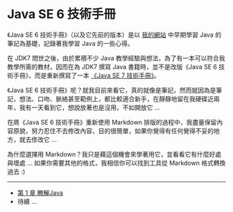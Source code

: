 Java SE 6 技術手冊
==================

《Java SE 6 技術手冊》（以及它先前的版本）是以 [我的網站](http://openhome.cc) 中早期學習 Java 的筆記為基礎，記錄著我學習 Java 的一些心得。

在 JDK7 問世之後，由於累積不少 Java 教學經驗與想法，為了有一本可以符合我教學所需的教材，因而在為 JDK7 撰寫 Java 書籍時，並不是改版《Java SE 6 技術手冊》，而是重新撰寫了一本 [《Java SE 7 技術手冊》](http://books.gotop.com.tw/bookdetails.aspx?bn=ACL034000)。

《Java SE 6 技術手冊》呢？就我目前來看它，真的就像是筆記，然而就因為是筆記，想法、口吻、脈絡甚至範例上，都比較適合新手，在靜靜地留在我硬碟近兩年，我有一天看到它，想說放著也是沒用，不如開放它 ... 

在將《Java SE 6 技術手冊》重新使用 Markdown 排版的過程中，我盡量保留內容原貌，努力忍住不去修改內容，目的很簡單，如果你覺得有任何覺得不妥的地方，就去俢改它 ...

為什麼選擇用 Markdown？我只是藉這個機會來學著用它，並看看它有什麼好處與壞處 ... 如果你需要其他的格式，我相信你可以找到工具從 Markdown 格式轉換過去 :)

----------

 - [第 1 章 瞭解Java](docs/CH01.md)
 - 待續 ...